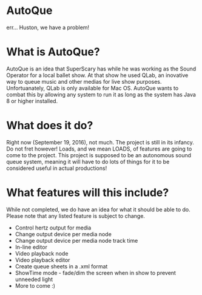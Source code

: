 # AutoQue
  err... Huston, we have a problem!
  
# What is AutoQue?
  AutoQue is an idea that SuperScary has while he was working as the Sound Operator for a local ballet show. At that show he used QLab, an inovative way to queue music and other medias for live show purposes. Unfortuanately, QLab is only available for Mac OS. AutoQue wants to combat this by allowing any system to run it as long as the system has Java 8 or higher installed.

# What does it do?
  Right now (September 19, 2016), not much. The project is still in its infancy. Do not fret however! Loads, and we mean LOADS, of features are going to come to the project. This project is supposed to be an autonomous sound queue system, meaning it will have to do lots of things for it to be considered useful in actual productions!

# What features will this include?
  While not completed, we do have an idea for what it should be able to do. Please note that any listed feature is subject to change.
  - Control hertz output for media
  - Change output device per media node
  - Change output device per media node track time
  - In-line editor
  - Video playback node
  - Video playback editor
  - Create queue sheets in a .xml format
  - ShowTime mode - fade/dim the screen when in show to prevent unneeded light
  - More to come :)
